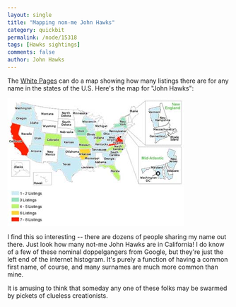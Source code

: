 ```yaml
---
layout: single 
title: "Mapping non-me John Hawks" 
category: quickbit
permalink: /node/15318
tags: [Hawks sightings] 
comments: false 
author: John Hawks 
---
```


The <a href="http://names.whitepages.com/John/Hawks">White Pages</a> can do a map showing how many listings there are for any name in the states of the U.S. Here's the map for "John Hawks": 

<div class="middle-picture">
<img src="/graphics/white-pages-john-hawks-us-map.jpg" width="400" height="288" alt="Map of US showing numbers of John Hawks listings per state" />
</div>

I find this so interesting -- there are dozens of people sharing my name out there. Just look how many not-me John Hawks are in California! I do know of a few of these nominal doppelgangers from Google, but they're just the left end of the internet histogram. It's purely a function of having a common first name, of course, and many surnames are much more common than mine. 

It is amusing to think that someday any one of these folks may be swarmed by pickets of clueless creationists. 

